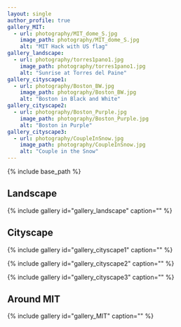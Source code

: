 ```yaml
---
layout: single
author_profile: true
gallery_MIT:
  - url: photography/MIT_dome_S.jpg
    image_path: photography/MIT_dome_S.jpg
    alt: "MIT Hack with US flag"
gallery_landscape:
  - url: photography/torres1pano1.jpg
    image_path: photography/torres1pano1.jpg
    alt: "Sunrise at Torres del Paine"
gallery_cityscape1:
  - url: photography/Boston_BW.jpg
    image_path: photography/Boston_BW.jpg
    alt: "Boston in Black and White"
gallery_cityscape2:
  - url: photography/Boston_Purple.jpg 
    image_path: photography/Boston_Purple.jpg
    alt: "Boston in Purple"
gallery_cityscape3:
  - url: photography/CoupleInSnow.jpg 
    image_path: photography/CoupleInSnow.jpg
    alt: "Couple in the Snow"
---
```


{% include base_path %}

## Landscape

{% include gallery id="gallery_landscape" caption="" %}

## Cityscape

{% include gallery id="gallery_cityscape1" caption="" %}

{% include gallery id="gallery_cityscape2" caption="" %}

{% include gallery id="gallery_cityscape3" caption="" %}

## Around MIT

{% include gallery id="gallery_MIT" caption="" %}


